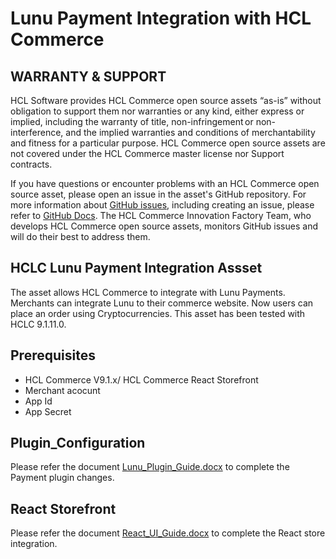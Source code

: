 # Lunu Payment Integration with HCL Commerce

## WARRANTY & SUPPORT 
HCL Software provides HCL Commerce open source assets “as-is” without obligation to support them nor warranties or any kind, either express or implied, including the warranty of title, non-infringement or non-interference, and the implied warranties and conditions of merchantability and fitness for a particular purpose. HCL Commerce open source assets are not covered under the HCL Commerce master license nor Support contracts.

If you have questions or encounter problems with an HCL Commerce open source asset, please open an issue in the asset's GitHub repository. For more information about [GitHub issues](https://docs.github.com/en/issues), including creating an issue, please refer to [GitHub Docs](https://docs.github.com/en). The HCL Commerce Innovation Factory Team, who develops HCL Commerce open source assets, monitors GitHub issues and will do their best to address them. 

## HCLC Lunu Payment Integration Assset
The asset allows HCL Commerce to integrate with Lunu Payments. Merchants can integrate Lunu to their commerce website.  Now users can place an order using Cryptocurrencies. This asset has been tested with HCLC 9.1.11.0.


## Prerequisites
*	HCL Commerce V9.1.x/ HCL Commerce React Storefront
* Merchant acocunt
* App Id
* App Secret

## Plugin_Configuration
Please refer the document [Lunu_Plugin_Guide.docx](https://github.com/HCL-Commerce-Asset-Repository-Bullpen/Lunu_Payment_Integration/blob/main/Document/Lunu_Integration_Developer_Guide.docx) to complete the Payment plugin changes.

## React Storefront
Please refer the document [React_UI_Guide.docx](https://github.com/HCL-Commerce-Asset-Repository-Bullpen/Lunu_Payment_Integration/blob/main/Document/Lunu-React-UI-Implementation-guide.docx) to complete the React store integration.
